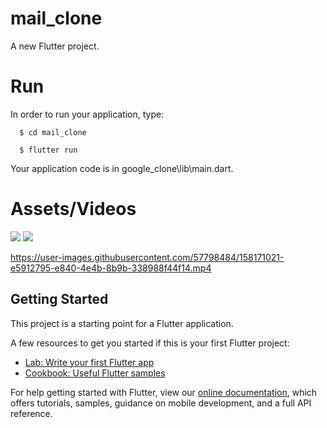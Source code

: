 
# mail_clone

A new Flutter project.
# Run

In order to run your application, type:

<!--START_SECTION:waka-->
```text
  $ cd mail_clone
```
<!--END_SECTION:waka-->


<!--START_SECTION:waka-->
```text
  $ flutter run
```
<!--END_SECTION:waka-->

Your application code is in google_clone\lib\main.dart.

# Assets/Videos



<p float="left">
  <img src="https://user-images.githubusercontent.com/57798484/158170917-fddbb0ed-82ee-4259-bd32-848697072a15.png" />
  <img src="https://user-images.githubusercontent.com/57798484/158170932-6d4987d5-8756-4f58-948e-e5654b50b114.png" />
</p>



https://user-images.githubusercontent.com/57798484/158171021-e5912795-e840-4e4b-8b9b-338988f44f14.mp4







## Getting Started

This project is a starting point for a Flutter application.

A few resources to get you started if this is your first Flutter project:

- [Lab: Write your first Flutter app](https://flutter.dev/docs/get-started/codelab)
- [Cookbook: Useful Flutter samples](https://flutter.dev/docs/cookbook)

For help getting started with Flutter, view our
[online documentation](https://flutter.dev/docs), which offers tutorials,
samples, guidance on mobile development, and a full API reference.
